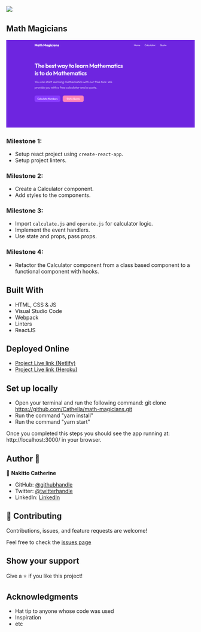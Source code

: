 ![](https://img.shields.io/badge/Microverse-blueviolet)

## Math Magicians
![screenshot](./Screenshot.png)

### Milestone 1:
- Setup react project using `create-react-app`.
- Setup project linters.

### Milestone 2:
- Create a Calculator component.
- Add styles to the components.

### Milestone 3:
- Import `calculate.js` and `operate.js` for calculator logic.
- Implement the event handlers.
- Use state and props, pass props.

### Milestone 4:
- Refactor the Calculator component from a class based component to a functional component with hooks.

## Built With

- HTML, CSS & JS
- Visual Studio Code
- Webpack
- Linters
- ReactJS

## Deployed Online
- [Project Live link (Netlify)](https://math-magicians-nakitto.netlify.app/)
- [Project Live link (Heroku)](https://math-magicians-0619.herokuapp.com/)

## Set up locally

- Open your terminal and run the following command: git clone https://github.com/Cathella/math-magicians.git
- Run the command "yarn install"
- Run the command "yarn start"

Once you completed this steps you should see the app running at: http://localhost:3000/ in your browser.

## Author 👤

👤 **Nakitto Catherine**

- GitHub: [@githubhandle](https://github.com/Cathella)
- Twitter: [@twitterhandle](https://twitter.com/cathella9)
- LinkedIn: [LinkedIn](https://www.linkedin.com/in/nakitto-catherine-2020/)

## 🤝 Contributing

Contributions, issues, and feature requests are welcome!

Feel free to check the [issues page](https://github.com/Cathella/math-magicians/issues)

## Show your support

Give a ⭐️ if you like this project!

## Acknowledgments

- Hat tip to anyone whose code was used
- Inspiration
- etc